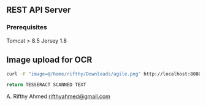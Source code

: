 ## REST API Server
### Prerequisites 
Tomcat > 8.5
Jersey 1.8

## Image upload for OCR
``` bash
curl -F "image=@/home/rifthy/Downloads/agile.png" http://localhost:8080/api_server/api/upload

return TESSERACT SCANNED TEXT
```

A. Rifthy Ahmed
<rifthyahmed@gmail.com>
